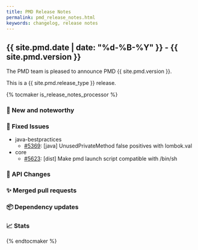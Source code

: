 ```yaml
---
title: PMD Release Notes
permalink: pmd_release_notes.html
keywords: changelog, release notes
---
```


## {{ site.pmd.date | date: "%d-%B-%Y" }} - {{ site.pmd.version }}

The PMD team is pleased to announce PMD {{ site.pmd.version }}.

This is a {{ site.pmd.release_type }} release.

{% tocmaker is_release_notes_processor %}

### 🚀 New and noteworthy

### 🐛 Fixed Issues
* java-bestpractices
  * [#5369](https://github.com/pmd/pmd/issues/5369): \[java] UnusedPrivateMethod false positives with lombok.val
* core
  * [#5623](https://github.com/pmd/pmd/issues/5623): \[dist] Make pmd launch script compatible with /bin/sh

### 🚨 API Changes

### ✨ Merged pull requests
<!-- content will be automatically generated, see /do-release.sh -->

### 📦 Dependency updates
<!-- content will be automatically generated, see /do-release.sh -->

### 📈 Stats
<!-- content will be automatically generated, see /do-release.sh -->

{% endtocmaker %}

